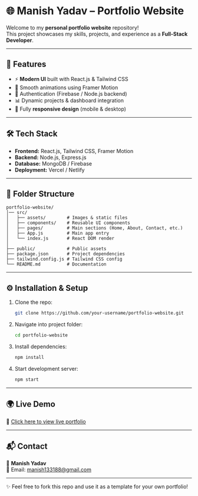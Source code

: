 # 🌐 Manish Yadav – Portfolio Website

Welcome to my **personal portfolio website** repository!  
This project showcases my skills, projects, and experience as a **Full-Stack Developer**.  

---

## 🚀 Features
- ⚡ **Modern UI** built with React.js & Tailwind CSS  
- 🎨 Smooth animations using Framer Motion  
- 🔑 Authentication (Firebase / Node.js backend)  
- 📊 Dynamic projects & dashboard integration  
- 📱 Fully **responsive design** (mobile & desktop)  

---

## 🛠️ Tech Stack
- **Frontend:** React.js, Tailwind CSS, Framer Motion  
- **Backend:** Node.js, Express.js  
- **Database:** MongoDB / Firebase  
- **Deployment:** Vercel / Netlify  

---

## 📂 Folder Structure
```
portfolio-website/
│── src/
│   ├── assets/        # Images & static files
│   ├── components/    # Reusable UI components
│   ├── pages/         # Main sections (Home, About, Contact, etc.)
│   ├── App.js         # Main app entry
│   └── index.js       # React DOM render
│
├── public/            # Public assets
├── package.json       # Project dependencies
├── tailwind.config.js # Tailwind CSS config
└── README.md          # Documentation
```


---

## ⚙️ Installation & Setup
1. Clone the repo:
   ```bash
   git clone https://github.com/your-username/portfolio-website.git
   ```
2. Navigate into project folder:
   ```bash
   cd portfolio-website
   ```
3. Install dependencies:
   ```bash
   npm install
   ```
4. Start development server:
   ```bash
   npm start
   ```

---

## 🌍 Live Demo
🔗 [Click here to view live portfolio](https://your-portfolio-link.vercel.app)  

---

## 📬 Contact
👤 **Manish Yadav**  
📧 Email: manish133188@gmail.com  

---

✨ Feel free to fork this repo and use it as a template for your own portfolio!
